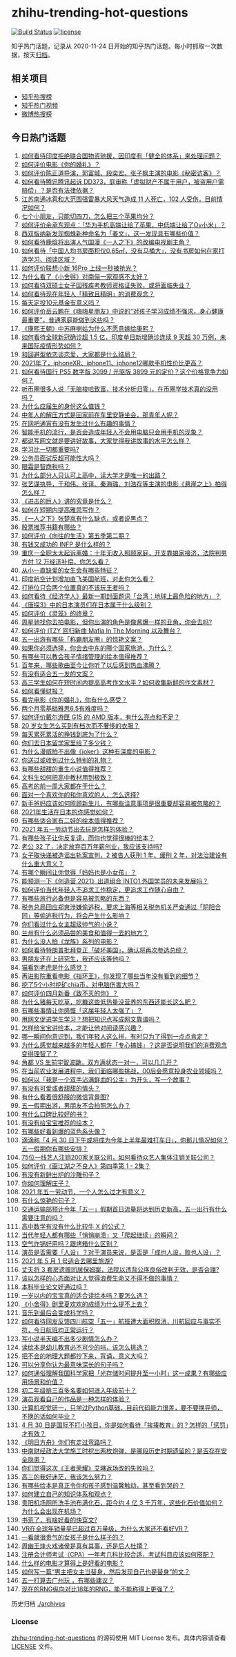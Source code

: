 # zhihu-trending-hot-questions

[![Build Status](https://github.com/justjavac/zhihu-trending-hot-questions/workflows/ci/badge.svg?branch=master)](https://github.com/justjavac/zhihu-trending-hot-questions/actions)
[![license](https://img.shields.io/github/license/justjavac/zhihu-trending-hot-questions)](https://github.com/justjavac/zhihu-trending-hot-questions/blob/master/LICENSE)

知乎热门话题，记录从 2020-11-24 日开始的知乎热门话题。每小时抓取一次数据，按天[归档](./archives)。

## 相关项目

- [知乎热搜榜](https://github.com/justjavac/zhihu-trending-top-search)
- [知乎热门视频](https://github.com/justjavac/zhihu-trending-hot-video)
- [微博热搜榜](https://github.com/justjavac/weibo-trending-hot-search)

## 今日热门话题

<!-- BEGIN -->
<!-- 最后更新时间 Sat May 01 2021 15:07:52 GMT+0800 (China Standard Time) -->

1. [如何看待印度拒绝联合国物资驰援，因印度有「健全的体系」来处理问题？](https://www.zhihu.com/question/457285008)
2. [如何评价电影《你的婚礼》？](https://www.zhihu.com/question/437513111)
3. [如何评价陈正道导演，郭富城、段奕宏、张子枫主演的电影《秘密访客》？](https://www.zhihu.com/question/404670407)
4. [如何看待腾讯腾讯起诉
   DD373，庭审称「虚拟财产不属于用户，被盗用户需赔偿」？是否有法律依据？](https://www.zhihu.com/question/457298163)
5. [江苏南通冰雹和大范围强雷暴大风天气造成 11 人死亡，102
   人受伤，目前情况如何？](https://www.zhihu.com/question/457376709)
6. [七个小朋友，只能切四刀，怎么把三个苹果均分？](https://www.zhihu.com/question/297440538)
7. [如何评价余承东观点：「华为手机高端让给了苹果，中低端让给了Ov小米」？](https://www.zhihu.com/question/457258690)
8. [西双版纳新发现蜘蛛新种命名为「姜文」，这一发现具有哪些价值？](https://www.zhihu.com/question/457371552)
9. [如何看待鹿晗将出演人气国漫《一人之下》的改编电视剧主角？](https://www.zhihu.com/question/457280792)
10. [如何看待「中国人均书房面积仅0.65㎡，没有马桶大」，没有书房如何在家打造学习、阅读区域？](https://www.zhihu.com/question/456014343)
11. [如何评价联想小新 16Pro 上线一秒被抢光？](https://www.zhihu.com/question/457352947)
12. [为什么看了《小舍得》对南俪一家观感不太好？](https://www.zhihu.com/question/456348765)
13. [如何看待双硕士女子因残疾考教师资格证失败，或将面临失业？](https://www.zhihu.com/question/457095862)
14. [如何看待现在年轻人「精致且精明」的消费观念？](https://www.zhihu.com/question/456810930)
15. [每天定投10元基金有意义吗？](https://www.zhihu.com/question/400408500)
16. [如何评价岳云鹏在《嗨嗨星朋友》中说的“对孩子学习成绩不强求，身心健康最重要”，普通家庭能做到这些吗？](https://www.zhihu.com/question/457319770)
17. [《康熙王朝》中苏麻喇姑为什么不愿意嫁给康熙？](https://www.zhihu.com/question/300234602)
18. [如何看待全球新冠确诊超 1.5 亿，印度单日新增确诊连续 9 天超 30
    万例，未来国际疫情形势如何？](https://www.zhihu.com/question/457368252)
19. [和回避型依恋谈恋爱，大家都是什么结局？](https://www.zhihu.com/question/363459915)
20. [2021年了，iphoneXR、iphone11、iphone12哪款手机性价比更高？](https://www.zhihu.com/question/437168015)
21. [如何看待国行 PS5 数字版 3099 / 光驱版 3899
    元的定价？这个价格竞争力如何？](https://www.zhihu.com/question/457109755)
22. [听币圈很多人说「无脑梭哈致富，技术分析归零」，在币圈学技术真的没用吗？](https://www.zhihu.com/question/430408791)
23. [为什么应届生的身份这么值钱？](https://www.zhihu.com/question/296366864)
24. [中年人的解压方式是回家前在车里安静坐会，那青年人呢？](https://www.zhihu.com/question/390992174)
25. [在网吧通宵有没有发生过什么有趣的事情？](https://www.zhihu.com/question/275436558)
26. [智能手机的流行，是否会造成年轻人不会用电脑只会用手机的现象？](https://www.zhihu.com/question/455892171)
27. [都说写网文就是要讲好故事，大家觉得我讲故事的水平怎么样？](https://www.zhihu.com/question/457335544)
28. [学习比一切都重要吗?](https://www.zhihu.com/question/446749102)
29. [公务员面试反超可能性大吗？](https://www.zhihu.com/question/268363662)
30. [眼霜是智商税吗？](https://www.zhihu.com/question/66532432)
31. [为什么部分人只认可上高中，读大学才是唯一的出路？](https://www.zhihu.com/question/454929611)
32. [张艺谋执导，于和伟、张译、秦海璐、刘浩存等主演的电影《悬崖之上》拍得怎么样？](https://www.zhihu.com/question/398744121)
33. [《进击的巨人》讲的究竟是什么？](https://www.zhihu.com/question/20664147)
34. [如何在短期内提高雅思写作？](https://www.zhihu.com/question/30692582)
35. [《一人之下》张楚岚有什么缺点，或者说黑点？](https://www.zhihu.com/question/297971811)
36. [股票推荐书籍有哪些？](https://www.zhihu.com/question/444872337)
37. [如何评价《向往的生活》第五季第二期？](https://www.zhihu.com/question/457179566)
38. [有钱又成功的 INFP 是什么样的？](https://www.zhihu.com/question/402487289)
39. [重庆一全职太太起诉离婚：十年无收入照顾家庭，开支靠娘家接济，法院判男方付 12
    万经济补偿，你怎么看？](https://www.zhihu.com/question/457146913)
40. [从小一直缺爱的女生会有哪些特征？](https://www.zhihu.com/question/279159280)
41. [印度航空计划增加直飞美国航班，对此你怎么看？](https://www.zhihu.com/question/457239121)
42. [打排位只会两个位置真的不该玩王者吗？](https://www.zhihu.com/question/456889170)
43. [如何看待《经济学人》最新一期封面题词「台湾：地球上最危险的地方」？](https://www.zhihu.com/question/457260755)
44. [《唐探3》中的日本演员们在日本属于什么级别？](https://www.zhihu.com/question/444896076)
45. [如何评价《灵笼》的终章？](https://www.zhihu.com/question/457072944)
46. [周星驰找你去拍电影，但你出演的角色是像酱爆一样的丑角，你会去吗?](https://www.zhihu.com/question/453812398)
47. [如何评价 ITZY 回归新曲 Mafia In The Morning
    以及舞台？](https://www.zhihu.com/question/457264438)
48. [五一出游有哪些「称霸朋友圈」的惊艳文案？](https://www.zhihu.com/question/454902075)
49. [如果你必须选择，你会去中东的哪个国家旅游，为什么？](https://www.zhihu.com/question/457047575)
50. [有哪些可以教会孩子情绪管理的绘本值得推荐？](https://www.zhihu.com/question/367201446)
51. [百年来，哪些歌曲至今让你听了以后感到热血沸腾？](https://www.zhihu.com/question/455864364)
52. [有没有适合五一发的文案？](https://www.zhihu.com/question/456054234)
53. [高三学生如何在短时间内提高高考作文水平？如何收集新鲜的作文素材？](https://www.zhihu.com/question/20545734)
54. [如何看懂财报？](https://www.zhihu.com/question/19645090)
55. [看完电影《你的婚礼》，你有什么感受？](https://www.zhihu.com/question/374487776)
56. [两个月零基础雅思6.5有难度吗？](https://www.zhihu.com/question/380334090)
57. [如何评价戴尔游匣 G15 的 AMD 版本，有什么亮点和不足？](https://www.zhihu.com/question/456461721)
58. [20 岁女生怎么买到有档次而不奢侈的衣服？](https://www.zhihu.com/question/29174887)
59. [每天累死累活的挣钱到底为了什么？](https://www.zhihu.com/question/456067816)
60. [你们去日本留学家里给了多少钱？](https://www.zhihu.com/question/349176242)
61. [为什么漫威拍不出像《joker》这种有深度的电影？](https://www.zhihu.com/question/456837407)
62. [你送过或收到过什么特别的礼物？](https://www.zhihu.com/question/20636030)
63. [有哪些甜甜的重生小说值得推荐？](https://www.zhihu.com/question/368681999)
64. [文科生如何把高中教材用到极致？](https://www.zhihu.com/question/51253430)
65. [高考的前一周大家都在干什么？](https://www.zhihu.com/question/404139685)
66. [面对一个喜欢你的和你喜欢的人，怎么选择?](https://www.zhihu.com/question/456425359)
67. [新手爸妈应该如何照顾新生儿，有哪些注意事项是很重要却容易被忽略的？](https://www.zhihu.com/question/304637661)
68. [2021年生活在日本的你感觉如何？](https://www.zhihu.com/question/455934810)
69. [有哪些适合家有二娃的绘本值得推荐？](https://www.zhihu.com/question/396826441)
70. [2021 年五一劳动节出去玩是怎样的体验？](https://www.zhihu.com/question/454814759)
71. [有哪些孩子让你反复读，而你也觉得很棒的绘本？](https://www.zhihu.com/question/408094121)
72. [老公 32 了，决定放弃百万年薪创业，我应该支持吗?](https://www.zhihu.com/question/447327404)
73. [女子取快递被造谣出轨案宣判，2 被告人获刑 1 年、缓刑 2
    年，对法治建设有什么重大意义？](https://www.zhihu.com/question/457266748)
74. [有哪个瞬间让你觉得「妈妈也是小女孩」？](https://www.zhihu.com/question/393691665)
75. [能预测一下《创造营 2021》出道组合 INTO1
    外国学员的未来发展吗？](https://www.zhihu.com/question/456442341)
76. [如何评价当代年轻人不追求工作稳定，更追求工作随心自由？](https://www.zhihu.com/question/456829719)
77. [有哪些旅行必备但是容易被忽略的东西？](https://www.zhihu.com/question/27203912)
78. [税务总局回应郑爽涉嫌偷逃税，要求上海等相关税务机关严查通过「阴阳合同」等偷逃税行为，将会产生什么影响？](https://www.zhihu.com/question/457264887)
79. [你们看过什么女主超级帅气的小说？](https://www.zhihu.com/question/357030956)
80. [兰州有什么必须品尝的美食和值得一去的地方？](https://www.zhihu.com/question/28085604)
81. [为什么没人拍《龙族》系列的电影？](https://www.zhihu.com/question/448178834)
82. [如何看待特朗普批拜登正「破坏美国」，确认将再次参选总统？](https://www.zhihu.com/question/457256439)
83. [男朋友还在上研究生，我还应该等他吗？](https://www.zhihu.com/question/455432407)
84. [猫看到老虎是什么感觉？](https://www.zhihu.com/question/455697352)
85. [再进影院重看电影《指环王》，你发现了哪些当年没有看到的细节？](https://www.zhihu.com/question/454907122)
86. [挖了5个小时挖矿chia币，对电脑伤害大吗？](https://www.zhihu.com/question/454866562)
87. [如何评价四月新番《致不灭的你》？](https://www.zhihu.com/question/454515151)
88. [为什么猪每天吃草，吃糠这些低热量没营养的东西还能长这么肥？](https://www.zhihu.com/question/450554480)
89. [有哪些事情让你感慨「这届年轻人太强了」？](https://www.zhihu.com/question/456812148)
90. [用网文促进学生学习？想把知识点写成网文靠谱吗？](https://www.zhihu.com/question/457210288)
91. [怎样给宝宝讲绘本，才能让他对阅读感兴趣？](https://www.zhihu.com/question/345361073)
92. [哪一瞬间你意识到，我们年轻人这么拼，有时只为了得到一点点肯定？](https://www.zhihu.com/question/457128148)
93. [为什么感觉越来越多的年轻人都在「专心搞钱」？这是否说明我们的消费观念变得理智了？](https://www.zhihu.com/question/457140241)
94. [角都 VS 生前宇智波鼬，双方满状态一对一，可以几几开？](https://www.zhihu.com/question/454291279)
95. [在当前农业发展进程中，我们面临哪些挑战，00后会愿意投身农业领域吗？](https://www.zhihu.com/question/457017725)
96. [如何以「我是一个双手沾满鲜血的公主」为开头，写一个故事？](https://www.zhihu.com/question/442702619)
97. [有没有可爱或者甜甜的情头？](https://www.zhihu.com/question/391413854)
98. [有什么看着很舒服的微信背景图?](https://www.zhihu.com/question/388752043)
99. [五一假期出游，男朋友不会拍照怎么办？](https://www.zhihu.com/question/456855235)
100. [有什么口碑比较好的书？](https://www.zhihu.com/question/441638696)
101. [有没有给宝宝推荐的绘本？](https://www.zhihu.com/question/452517546)
102. [有哪些好看到爆的蓝色系头像？](https://www.zhihu.com/question/401740430)
103. [滴滴称「4 月 30
     日下午或将成为今年上半年最难打车日」，你那儿情况如何？五一假期你有哪些安排？](https://www.zhihu.com/question/457167453)
104. [75位一线艺人注销200家关联公司，如何看待众艺人集体注销关联公司？](https://www.zhihu.com/question/457181415)
105. [如何评价《画江湖之不良人》第四季第 1 - 2集？](https://www.zhihu.com/question/456851431)
106. [有没有新鲜出炉的沙雕句子？](https://www.zhihu.com/question/451404478)
107. [你如何理解庄子？](https://www.zhihu.com/question/21799051)
108. [2021 年五一劳动节，一个人怎么过才有意义？](https://www.zhihu.com/question/454814771)
109. [有什么惊艳的句子？](https://www.zhihu.com/question/432528611)
110. [交通运输部预计今年「五一」假期首日流量将达到历史新高，五一出行有什么需要注意的吗？](https://www.zhihu.com/question/457166153)
111. [高中数学有没有什么比较牛 X 的公式？](https://www.zhihu.com/question/264851192)
112. [当代年轻人都有哪些「悄悄崩溃」又「爬起继续」的瞬间？](https://www.zhihu.com/question/457125407)
113. [空气炸锅好用吗？跟烤箱什么区别？](https://www.zhihu.com/question/291230420)
114. [演员是否需要「人设」？对于演员来说，是否是「成也人设，败也人设」？](https://www.zhihu.com/question/266121028)
115. [2021 年 5 月 1 号适合去哪里旅游?](https://www.zhihu.com/question/449104465)
116. [丈夫将 3
     套房遗赠同居保姆案，法院以违背公序良俗改判无效，是否合理?](https://www.zhihu.com/question/457149946)
117. [该以怎样的心态面对让人觉得浪费生命又不得不做的事情？](https://www.zhihu.com/question/457093118)
118. [本科毕业论文好通过吗？](https://www.zhihu.com/question/308185309)
119. [一岁以内的宝宝真的适合读绘本吗？要怎么选？](https://www.zhihu.com/question/456575498)
120. [《小舍得》剧里夏欢欢的成绩为什么提不上去？](https://www.zhihu.com/question/455735077)
121. [音乐到最后会变成科学吗？](https://www.zhihu.com/question/455907368)
122. [如何看待网友反馈四川航空「五一」航班遭大面积取消，川航回应与事实不符，今日航班均正常运行？](https://www.zhihu.com/question/457234462)
123. [写小说半天编不出多少剧情怎么办？](https://www.zhihu.com/question/312977699)
124. [读绘本是幼儿教育必不可少的吗，该怎么挑选？](https://www.zhihu.com/question/439146316)
125. [把不会的地理大题都抄下来，背诵，意义大吗？](https://www.zhihu.com/question/444879198)
126. [可以分享你认为最意味深长的句子吗？](https://www.zhihu.com/question/455777176)
127. [如何通俗理解我国科学家把「光存储时间提升至一小时」这一成果？有哪些应用场景和价值？](https://www.zhihu.com/question/456553305)
128. [初二年级排三百多名要如何进入年级前十？](https://www.zhihu.com/question/447709781)
129. [演员观看自己的作品是一种怎样的体验？](https://www.zhihu.com/question/294472677)
130. [计算机视觉研一，只学过Python基础，目前代码能力很差，要不要换导师，不换的话如何毕业？](https://www.zhihu.com/question/456784414)
131. [4 月 30
     日是国际不打小孩日，你是如何看待「挨揍教育」的？怎样的「惩罚」才有效？](https://www.zhihu.com/question/391581129)
132. [《明日方舟》你们有走过弯路吗？](https://www.zhihu.com/question/452796365)
133. [中南财经政法大学施工时挖出两枚炮弹，是哪段历史时期遗留的？是否存在安全隐患？](https://www.zhihu.com/question/457122815)
134. [你们觉得这次《王者荣耀》艾琳返场改的失败吗？](https://www.zhihu.com/question/455420512)
135. [高三的我好迷茫，我该怎么努力？](https://www.zhihu.com/question/456263396)
136. [有哪些绘本是真正令你和孩子感到温馨触动，甚至看到哭的？](https://www.zhihu.com/question/312239649)
137. [如何建立自己的知识体系和观点？](https://www.zhihu.com/question/52782284)
138. [贵阳机场厕所洗手池布满化石，距今约 4 亿 3
     千万年，这些化石价值如何？为什么会出现在机场？](https://www.zhihu.com/question/456986321)
139. [书荒了，有啥好看的快穿文?](https://www.zhihu.com/question/451673117)
140. [VR在全球年销量早已超过百万量级，为什么大家还不看好VR？](https://www.zhihu.com/question/455504976)
141. [一看就很贵气的女孩子是什么样子的？](https://www.zhihu.com/question/322175199)
142. [周幽王烽火戏诸侯是真有其事，还是后人杜撰？](https://www.zhihu.com/question/20836590)
143. [注册会计师考试（CPA）一年考几科比较合适，考试科目应该如何搭配？](https://www.zhihu.com/question/438621387)
144. [什么样的电影才算得上是好看的电影？](https://www.zhihu.com/question/437729822)
145. [如何写一篇“男主把女主当替身，然后发现自己也是替身”的文？](https://www.zhihu.com/question/437395484)
146. [五一打算去广州玩 ，有哪些建议？](https://www.zhihu.com/question/454725222)
147. [现在的RNG纵向对比18年的RNG，能不能称得上更强了？](https://www.zhihu.com/question/450488501)

<!-- END -->

历史归档 [./archives](./archives)

### License

[zhihu-trending-hot-questions](https://github.com/justjavac/zhihu-trending-hot-questions)
的源码使用 MIT License 发布。具体内容请查看 [LICENSE](./LICENSE) 文件。
